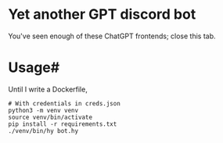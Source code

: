 Yet another GPT discord bot
===========================

You've seen enough of these ChatGPT frontends; close this tab.

# Usage#
Until I write a Dockerfile,
``` shell
# With credentials in creds.json
python3 -m venv venv
source venv/bin/activate
pip install -r requirements.txt
./venv/bin/hy bot.hy
```

